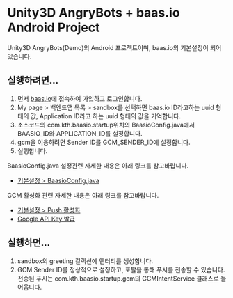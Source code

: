 # Unity3D AngryBots + baas.io Android Project

Unity3D AngryBots(Demo)의 Android 프로젝트이며, baas.io의 기본설정이 되어 있습니다.

## 실행하려면…

1. 먼저 [baas.io](https://baas.io)에 접속하여 가입하고 로그인합니다.
2. My page > 백엔드앱 목록 > sandbox를 선택하면 baas.io ID라고하는 uuid 형태의 값, Application ID라고 하는 uuid 형태의 값을 기억합니다.
3. 소스코드의 com.kth.baasio.startup위치의 BaasioConfig.java에서 BAASIO_ID와 APPLICATION_ID를 설정합니다.
4. gcm을 이용하려면 Sender ID를 GCM_SENDER_ID에 설정합니다.
5. 실행합니다.

BaasioConfig.java 설정관련 자세한 내용은 아래 링크를 참고바랍니다.

- [기본설정 > BaasioConfig.java](https://github.com/baasio/baas.io-sdk-android/wiki/Getting-Started#step-1-baasioconfigjava-%EC%83%9D%EC%84%B1)

GCM 활성화 관련 자세한 내용은 아래 링크를 참고바랍니다.

- [기본설정 > Push 활성화](https://github.com/baasio/baas.io-sdk-android/wiki/Getting-Started#step-3-push-%EA%B8%B0%EB%8A%A5-%ED%99%9C%EC%84%B1%ED%99%94)
- [Google API Key 발급](https://github.com/baasio/baas.io-sdk-android/wiki/How-to-Get-Google-API-Key)


## 실행하면…

1. sandbox의 greeting 컬랙션에 엔터티를 생성합니다.
2. GCM Sender ID를 정상적으로 설정하고, 포탈을 통해 푸시를 전송할 수 있습니다. 전송된 푸시는 com.kth.baasio.startup.gcm의 GCMIntentService 클래스로 들어옵니다.







